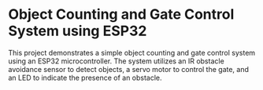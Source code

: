 # Object Counting and Gate Control System using ESP32

This project demonstrates a simple object counting and gate control system using an ESP32 microcontroller. The system utilizes an IR obstacle avoidance sensor to detect objects, a servo motor to control the gate, and an LED to indicate the presence of an obstacle.
